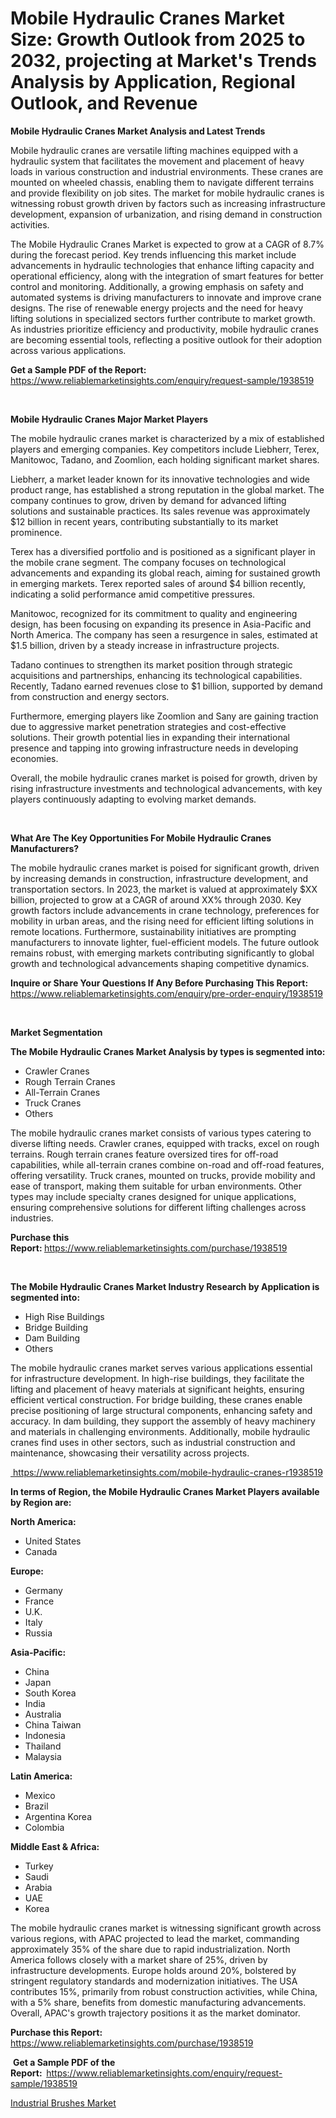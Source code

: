 <p><h1>Mobile Hydraulic Cranes Market Size: Growth Outlook from 2025 to 2032, projecting at Market's Trends Analysis by Application, Regional Outlook, and Revenue</h1></p><p><strong>Mobile Hydraulic Cranes Market Analysis and Latest Trends</strong></p>
<p><p>Mobile hydraulic cranes are versatile lifting machines equipped with a hydraulic system that facilitates the movement and placement of heavy loads in various construction and industrial environments. These cranes are mounted on wheeled chassis, enabling them to navigate different terrains and provide flexibility on job sites. The market for mobile hydraulic cranes is witnessing robust growth driven by factors such as increasing infrastructure development, expansion of urbanization, and rising demand in construction activities.</p><p>The Mobile Hydraulic Cranes Market is expected to grow at a CAGR of 8.7% during the forecast period. Key trends influencing this market include advancements in hydraulic technologies that enhance lifting capacity and operational efficiency, along with the integration of smart features for better control and monitoring. Additionally, a growing emphasis on safety and automated systems is driving manufacturers to innovate and improve crane designs. The rise of renewable energy projects and the need for heavy lifting solutions in specialized sectors further contribute to market growth. As industries prioritize efficiency and productivity, mobile hydraulic cranes are becoming essential tools, reflecting a positive outlook for their adoption across various applications.</p></p>
<p><strong>Get a Sample PDF of the Report:&nbsp;</strong> <a href="https://www.reliablemarketinsights.com/enquiry/request-sample/1938519?utm_campaign=3005&utm_medium=2&utm_source=Github&utm_content=ia&utm_term=10042025&utm_id=mobile-hydraulic-cranes">https://www.reliablemarketinsights.com/enquiry/request-sample/1938519</a></p>
<p>&nbsp;</p>
<p><strong>Mobile Hydraulic Cranes Major Market Players</strong></p>
<p><p>The mobile hydraulic cranes market is characterized by a mix of established players and emerging companies. Key competitors include Liebherr, Terex, Manitowoc, Tadano, and Zoomlion, each holding significant market shares.</p><p>Liebherr, a market leader known for its innovative technologies and wide product range, has established a strong reputation in the global market. The company continues to grow, driven by demand for advanced lifting solutions and sustainable practices. Its sales revenue was approximately $12 billion in recent years, contributing substantially to its market prominence.</p><p>Terex has a diversified portfolio and is positioned as a significant player in the mobile crane segment. The company focuses on technological advancements and expanding its global reach, aiming for sustained growth in emerging markets. Terex reported sales of around $4 billion recently, indicating a solid performance amid competitive pressures.</p><p>Manitowoc, recognized for its commitment to quality and engineering design, has been focusing on expanding its presence in Asia-Pacific and North America. The company has seen a resurgence in sales, estimated at $1.5 billion, driven by a steady increase in infrastructure projects.</p><p>Tadano continues to strengthen its market position through strategic acquisitions and partnerships, enhancing its technological capabilities. Recently, Tadano earned revenues close to $1 billion, supported by demand from construction and energy sectors.</p><p>Furthermore, emerging players like Zoomlion and Sany are gaining traction due to aggressive market penetration strategies and cost-effective solutions. Their growth potential lies in expanding their international presence and tapping into growing infrastructure needs in developing economies.</p><p>Overall, the mobile hydraulic cranes market is poised for growth, driven by rising infrastructure investments and technological advancements, with key players continuously adapting to evolving market demands.</p></p>
<p>&nbsp;</p>
<p><strong>What Are The Key Opportunities For Mobile Hydraulic Cranes Manufacturers?</strong></p>
<p><p>The mobile hydraulic cranes market is poised for significant growth, driven by increasing demands in construction, infrastructure development, and transportation sectors. In 2023, the market is valued at approximately $XX billion, projected to grow at a CAGR of around XX% through 2030. Key growth factors include advancements in crane technology, preferences for mobility in urban areas, and the rising need for efficient lifting solutions in remote locations. Furthermore, sustainability initiatives are prompting manufacturers to innovate lighter, fuel-efficient models. The future outlook remains robust, with emerging markets contributing significantly to global growth and technological advancements shaping competitive dynamics.</p></p>
<p><strong>Inquire or Share Your Questions If Any Before Purchasing This Report:</strong> <a href="https://www.reliablemarketinsights.com/enquiry/pre-order-enquiry/1938519?utm_campaign=3005&utm_medium=2&utm_source=Github&utm_content=ia&utm_term=10042025&utm_id=mobile-hydraulic-cranes">https://www.reliablemarketinsights.com/enquiry/pre-order-enquiry/1938519</a></p>
<p>&nbsp;</p>
<p><strong>Market Segmentation</strong></p>
<p><strong>The Mobile Hydraulic Cranes Market Analysis by types is segmented into:</strong></p>
<p><ul><li>Crawler Cranes</li><li>Rough Terrain Cranes</li><li>All-Terrain Cranes</li><li>Truck Cranes</li><li>Others</li></ul></p>
<p><p>The mobile hydraulic cranes market consists of various types catering to diverse lifting needs. Crawler cranes, equipped with tracks, excel on rough terrains. Rough terrain cranes feature oversized tires for off-road capabilities, while all-terrain cranes combine on-road and off-road features, offering versatility. Truck cranes, mounted on trucks, provide mobility and ease of transport, making them suitable for urban environments. Other types may include specialty cranes designed for unique applications, ensuring comprehensive solutions for different lifting challenges across industries.</p></p>
<p><strong>Purchase this Report:&nbsp;</strong><a href="https://www.reliablemarketinsights.com/purchase/1938519?utm_campaign=3005&utm_medium=2&utm_source=Github&utm_content=ia&utm_term=10042025&utm_id=mobile-hydraulic-cranes">https://www.reliablemarketinsights.com/purchase/1938519</a></p>
<p>&nbsp;</p>
<p><strong>The Mobile Hydraulic Cranes Market Industry Research by Application is segmented into:</strong></p>
<p><ul><li>High Rise Buildings</li><li>Bridge Building</li><li>Dam Building</li><li>Others</li></ul></p>
<p><p>The mobile hydraulic cranes market serves various applications essential for infrastructure development. In high-rise buildings, they facilitate the lifting and placement of heavy materials at significant heights, ensuring efficient vertical construction. For bridge building, these cranes enable precise positioning of large structural components, enhancing safety and accuracy. In dam building, they support the assembly of heavy machinery and materials in challenging environments. Additionally, mobile hydraulic cranes find uses in other sectors, such as industrial construction and maintenance, showcasing their versatility across projects.</p></p>
<p><a href="https://www.reliablemarketinsights.com/mobile-hydraulic-cranes-r1938519?utm_campaign=3005&utm_medium=2&utm_source=Github&utm_content=ia&utm_term=10042025&utm_id=mobile-hydraulic-cranes">&nbsp;https://www.reliablemarketinsights.com/mobile-hydraulic-cranes-r1938519</a></p>
<p><strong>In terms of Region, the Mobile Hydraulic Cranes Market Players available by Region are:</strong></p>
<p>
    <p> <strong> North America: </strong>
        <ul>
            <li>United States</li>
            <li>Canada</li>
        </ul>
        </p> 
    <p> <strong> Europe: </strong>
        <ul>
            <li>Germany</li>
            <li>France</li>
            <li>U.K.</li>
            <li>Italy</li>
            <li>Russia</li>
        </ul>
        </p> 
    <p> <strong> Asia-Pacific: </strong>
        <ul>
            <li>China</li>
            <li>Japan</li>
            <li>South Korea</li>
            <li>India</li>
            <li>Australia</li>
            <li>China Taiwan</li>
            <li>Indonesia</li>
            <li>Thailand</li>
            <li>Malaysia</li>
        </ul>
        </p> 
    <p> <strong> Latin America: </strong>
        <ul>
            <li>Mexico</li>
            <li>Brazil</li>
            <li>Argentina Korea</li>
            <li>Colombia</li>
        </ul>
        </p> 
    <p> <strong> Middle East & Africa: </strong>
        <ul>
            <li>Turkey</li>
            <li>Saudi</li>
            <li>Arabia</li>
            <li>UAE</li>
            <li>Korea</li>
        </ul>
    </p>
    </p>
<p><p>The mobile hydraulic cranes market is witnessing significant growth across various regions, with APAC projected to lead the market, commanding approximately 35% of the share due to rapid industrialization. North America follows closely with a market share of 25%, driven by infrastructure developments. Europe holds around 20%, bolstered by stringent regulatory standards and modernization initiatives. The USA contributes 15%, primarily from robust construction activities, while China, with a 5% share, benefits from domestic manufacturing advancements. Overall, APAC's growth trajectory positions it as the market dominator.</p></p>
<p><strong>Purchase this Report: </strong><a href="https://www.reliablemarketinsights.com/purchase/1938519?utm_campaign=3005&utm_medium=2&utm_source=Github&utm_content=ia&utm_term=10042025&utm_id=mobile-hydraulic-cranes">https://www.reliablemarketinsights.com/purchase/1938519</a></p>
<p>&nbsp;<strong>Get a Sample PDF of the Report:&nbsp;&nbsp;</strong><a href="https://www.reliablemarketinsights.com/enquiry/request-sample/1938519?utm_campaign=3005&utm_medium=2&utm_source=Github&utm_content=ia&utm_term=10042025&utm_id=mobile-hydraulic-cranes">https://www.reliablemarketinsights.com/enquiry/request-sample/1938519</a></p>
<p><strong></strong></p>
<p><p><a href="https://github.com/saguegrody74/Market-Research-Report-List-1/blob/main/industrial-brushes-market.md?utm_campaign=3005&utm_medium=2&utm_source=Github&utm_content=ia&utm_term=10042025&utm_id=mobile-hydraulic-cranes">Industrial Brushes Market</a></p></p>
